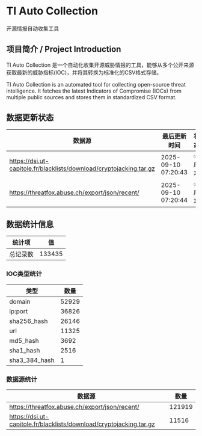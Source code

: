 # TI Auto Collection

 开源情报自动收集工具

## 项目简介 / Project Introduction

TI Auto Collection 是一个自动化收集开源威胁情报的工具，能够从多个公开来源获取最新的威胁指标(IOC)，并将其转换为标准化的CSV格式存储。

TI Auto Collection is an automated tool for collecting open-source threat intelligence. It fetches the latest Indicators of Compromise (IOCs) from multiple public sources and stores them in standardized CSV format.

## 数据更新状态

| 数据源 | 最后更新时间 | 状态 |
|--------|------------|------|
| https://dsi.ut-capitole.fr/blacklists/download/cryptojacking.tar.gz | 2025-09-10 07:20:43 | ✅ 成功 |
| https://threatfox.abuse.ch/export/json/recent/ | 2025-09-10 07:20:44 | ✅ 成功 |






































































































































































## 数据统计信息

| 统计项 | 值 |
|--------|----|
| 总记录数 | 133435 |

### IOC类型统计

| 类型 | 数量 |
|------|------|
| domain | 52929 |
| ip:port | 36826 |
| sha256_hash | 26146 |
| url | 11325 |
| md5_hash | 3692 |
| sha1_hash | 2516 |
| sha3_384_hash | 1 |

### 数据源统计

| 数据源 | 数量 |
|--------|------|
| https://threatfox.abuse.ch/export/json/recent/ | 121919 |
| https://dsi.ut-capitole.fr/blacklists/download/cryptojacking.tar.gz | 11516 |
